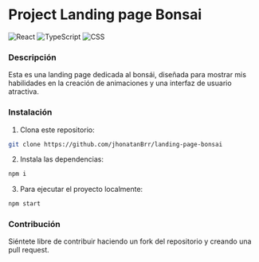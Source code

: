 # Project Landing page Bonsai

![React](https://img.shields.io/badge/-React-61DAFB?logo=react&logoColor=white&style=flat-square)
![TypeScript](https://img.shields.io/badge/-TypeScript-007ACC?logo=typescript&logoColor=white&style=flat-square)
![CSS](https://img.shields.io/badge/-CSS-1572B6?logo=css3&logoColor=white&style=flat-square)

### Descripción
Esta es una landing page dedicada al bonsái, diseñada para mostrar mis habilidades en la creación de animaciones y una interfaz de usuario atractiva.

### Instalación

1. Clona este repositorio: 
 ```bash
 git clone https://github.com/jhonatanBrr/landing-page-bonsai
 ```
2. Instala las dependencias: 
 ```bash
 npm i
 ```
3. Para ejecutar el proyecto localmente: 
 ```bash
 npm start
 ```

### Contribución
Siéntete libre de contribuir haciendo un fork del repositorio y creando una pull request.
